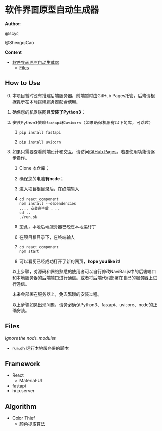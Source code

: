 # 软件界面原型自动生成器

**Author:** 

@scyq 

@ShengqiCao

**Content**

- [软件界面原型自动生成器](#软件界面原型自动生成器)
  - [Files](#files)



## How to Use

0. 本项目暂时没有搭建后端服务器，前端暂时由GitHub Pages托管，后端请根据提示在本地搭建服务器配合使用。

1. 确保您的机器联网且**安装了Python3**；

2. 安装Python3依赖`fastapi`和`uvicorn`（如果确保机器有以下的库，可跳过）

   1. ```shell
      pip install fastapi
      ```

   2. ```shell
      pip install uvicorn
      ```

3. 如果只需要查看前端设计和交互，请访问[GitHub Pages](https://scyq.github.io/Software-Interface-Prototype-Automatic-Generator/)。若要使用功能请逐步操作。

   1. Clone 本仓库；

   2. 确保您的电脑**有node**；

   3. 进入项目根目录后，在终端输入

   4. ```shell
      cd react_component
      npm install --dependencies
      .... 安装完毕后 ....
      cd ..
      ./run.sh
      ```

   5. 至此，本地后端服务器已经在本地运行了

   6. 在项目根目录下，在终端输入

   7. ```shell
      cd react_component
      npm start 
      ```

   8. 可以看见已经成功打开了新的网页，**hope you like it!**

   以上步骤，对源码和网络熟悉的使用者可以自行修改NaviBar.js中的后端端口和本地服务器的后端端口进行通信。或者将后端代码部署在自己的服务器上进行通信。

   未来会部署在服务器上，免去繁琐的安装过程。

   以上步骤如果出现问题，请务必确保Python3、fastapi、uvicore、node的正确安装。

## Files

*Ignore the node_modules*

- run.sh 运行本地服务器的脚本



## Framework

- React
  - Material-UI
- fastapi
- http.server



## Algorithm

- Color Thief
  - 颜色提取算法

